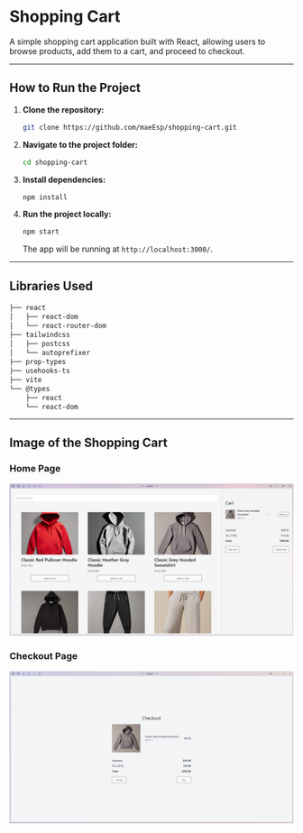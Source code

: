 # Shopping Cart

A simple shopping cart application built with React, allowing users to browse products, add them to a cart, and proceed to checkout.

---

## How to Run the Project

1. **Clone the repository:**
   ```bash
   git clone https://github.com/maeEsp/shopping-cart.git
   ```

2. **Navigate to the project folder:**
   ```bash
   cd shopping-cart
   ```

3. **Install dependencies:**
   ```bash
   npm install
   ```

4. **Run the project locally:**
   ```bash
   npm start
   ```

   The app will be running at `http://localhost:3000/`.

---

## Libraries Used


```
├── react
│   ├── react-dom
│   └── react-router-dom
├── tailwindcss
│   ├── postcss
│   └── autoprefixer
├── prop-types
├── usehooks-ts
├── vite
└── @types
    ├── react
    └── react-dom

```

---

## Image of the Shopping Cart

### Home Page
![Home Page](public/Home.png)

### Checkout Page
![Checkout Page](public/Checkout.png)

